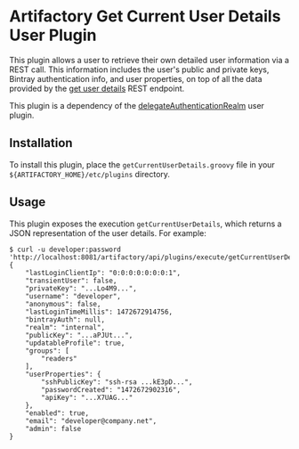Artifactory Get Current User Details User Plugin
================================================

This plugin allows a user to retrieve their own detailed user information via a
REST call. This information includes the user's public and private keys, Bintray
authentication info, and user properties, on top of all the data provided by the
[get user details][] REST endpoint.

This plugin is a dependency of the [delegateAuthenticationRealm][] user plugin.

Installation
------------

To install this plugin, place the `getCurrentUserDetails.groovy` file in your
`${ARTIFACTORY_HOME}/etc/plugins` directory.

Usage
-----

This plugin exposes the execution `getCurrentUserDetails`, which returns a JSON
representation of the user details. For example:

```
$ curl -u developer:password 'http://localhost:8081/artifactory/api/plugins/execute/getCurrentUserDetails'
{
    "lastLoginClientIp": "0:0:0:0:0:0:0:1",
    "transientUser": false,
    "privateKey": "...Lo4M9...",
    "username": "developer",
    "anonymous": false,
    "lastLoginTimeMillis": 1472672914756,
    "bintrayAuth": null,
    "realm": "internal",
    "publicKey": "...aPJUt...",
    "updatableProfile": true,
    "groups": [
        "readers"
    ],
    "userProperties": {
        "sshPublicKey": "ssh-rsa ...kE3pD...",
        "passwordCreated": "1472672902316",
        "apiKey": "...X7UAG..."
    },
    "enabled": true,
    "email": "developer@company.net",
    "admin": false
}
```

[get user details]: https://www.jfrog.com/confluence/display/RTF/Artifactory+REST+API#ArtifactoryRESTAPI-GetUserDetails
[delegateAuthenticationRealm]: https://github.com/JFrogDev/artifactory-user-plugins/tree/master/security/delegateAuthenticationRealm
